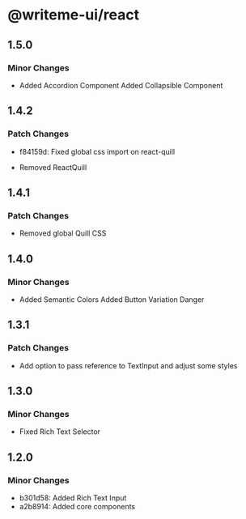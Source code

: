 # @writeme-ui/react

## 1.5.0

### Minor Changes

- Added Accordion Component
  Added Collapsible Component

## 1.4.2

### Patch Changes

- f84159d: Fixed global css import on react-quill

- Removed ReactQuill

## 1.4.1

### Patch Changes

- Removed global Quill CSS

## 1.4.0

### Minor Changes

- Added Semantic Colors
  Added Button Variation Danger

## 1.3.1

### Patch Changes

- Add option to pass reference to TextInput and adjust some styles

## 1.3.0

### Minor Changes

- Fixed Rich Text Selector

## 1.2.0

### Minor Changes

- b301d58: Added Rich Text Input
- a2b8914: Added core components
